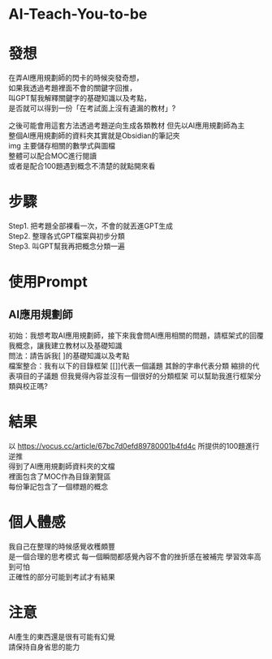 # AI-Teach-You-to-be

# 發想
在弄AI應用規劃師的閃卡的時候突發奇想，  
如果我透過考題裡面不會的關鍵字回推，  
叫GPT幫我解釋關鍵字的基礎知識以及考點，   
是否就可以得到一份「在考試面上沒有遺漏的教材」?    

之後可能會用這套方法透過考題逆向生成各類教材
但先以AI應用規劃師為主  
整個AI應用規劃師的資料夾其實就是Obsidian的筆記夾   
img 主要儲存相關的數學式與圖檔  
整體可以配合MOC進行閱讀  
或者是配合100題遇到概念不清楚的就點開來看  

# 步驟
Step1. 把考題全部裸看一次，不會的就丟進GPT生成  
Step2. 整理各式GPT檔案與初步分類  
Step3. 叫GPT幫我再把概念分類一遍  

# 使用Prompt

## AI應用規劃師
初始：我想考取AI應用規劃師，接下來我會問AI應用相關的問題，請框架式的回覆我概念，讓我建立教材以及基礎知識  
問法：請告訴我[ ]的基礎知識以及考點  
檔案整合：我有以下的目錄框架 [[]]代表一個議題 其餘的字串代表分類 縮排的代表項目的子議題 但我覺得內容並沒有一個很好的分類框架 可以幫助我進行框架分類與校正嗎? 

# 結果
以 https://vocus.cc/article/67bc7d0efd89780001b4fd4c 所提供的100題進行逆推  
得到了AI應用規劃師資料夾的文檔  
裡面包含了MOC作為目錄瀏覽區  
每份筆記包含了一個標題的概念  

# 個人體感
我自己在整理的時候感覺收穫頗豐  
是一個合理的思考模式
每一個瞬間都感覺內容不會的挫折感在被補完
學習效率高到可怕  
正確性的部分可能到考試才有結果  

# 注意
AI產生的東西還是很有可能有幻覺  
請保持自身省思的能力  


